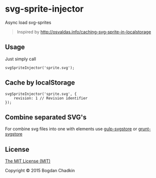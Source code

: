 # svg-sprite-injector
Async load svg-sprites

> Inspired by http://osvaldas.info/caching-svg-sprite-in-localstorage

## Usage

Just simply call
```
svgSpriteInjector('sprite.svg');
```

## Cache by localStorage

```
svgSpriteInjector('sprite.svg', {
	revision: 1 // Revision identifier
});
```

## Combine separated SVG's

For combine svg files into one with <symbol> elements use
[gulp-svgstore](https://github.com/w0rm/gulp-svgstore)
or
[grunt-svgstore](https://github.com/FWeinb/grunt-svgstore)

## License

[The MIT License (MIT)](LICENSE)

Copyright &copy; 2015 Bogdan Chadkin
